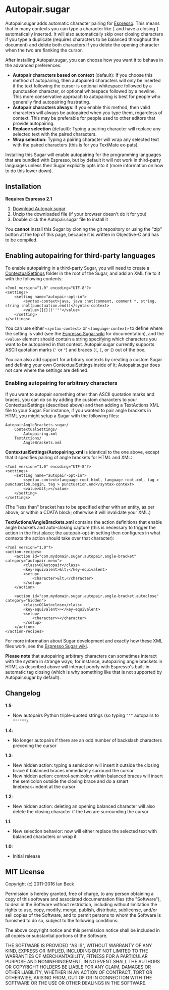 # Autopair.sugar

Autopair.sugar adds automatic character pairing for [Espresso](http://macrabbit.com/espresso/). This means that in many contexts you can type a character like `[` and have a closing `]` automatically inserted. It will also automatically skip over closing characters if you type a duplicate (requires characters to be balanced throughout the document) and delete both characters if you delete the opening character when the two are flanking the cursor.

After installing Autopair.sugar, you can choose how you want it to behave in the advanced preferences:

* **Autopair characters based on context** (default): If you choose this method of autopairing, then autopaired characters will only be inserted if the text following the cursor is optional whitespace followed by a punctuation character, or optional whitespace followed by a newline. This more conservative approach to autopairing is best for people who generally find autopairing frustrating.
* **Autopair characters always**: If you enable this method, then valid characters will always be autopaired when you type them, regardless of context. This may be preferable for people used to other editors that provide autopairing.
* **Replace selection** (default): Typing a pairing character will replace any selected text with the paired characters.
* **Wrap selection**: Typing a pairing character will wrap any selected text with the paired characters (this is for you TextMate ex-pats).

Installing this Sugar will enable autopairing for the programming languages that are bundled with Espresso, but by default it will not work in third-party languages unless their Sugar explicitly opts into it (more information on how to do this lower down).

## Installation

**Requires Espresso 2.1**

1. [Download Autopair.sugar](http://onecrayon.com/downloads/Autopair.sugar.zip)
2. Unzip the downloaded file (if your browser doesn't do it for you)
3. Double click the Autopair.sugar file to install it

You **cannot** install this Sugar by cloning the git repository or using the "zip" button at the top of this page, because it is written in Objective-C and has to be compiled.

## Enabling autopairing for third-party languages

To enable autopairing in a third-party Sugar, you will need to create a [ContextualSettings](http://wiki.macrabbit.com/index/ContextualSettings/) folder in the root of the Sugar, and add an XML file to it with the following contents:

    <?xml version="1.0" encoding="UTF-8"?>
    <settings>
        <setting name="autopair-opt-in">
            <syntax-context>java, java :not(comment, comment *, string, string :not(punctuation.end))</syntax-context>
            <value>[]{}()''""</value>
        </setting>
    </settings>

You can use either `<syntax-context>` or `<language-context>` to define where the setting is valid (see the [Espresso Sugar wiki](http://wiki.macrabbit.com/index/ActionXML/#actions) for documentation), and the `<value>` element should contain a string specifying which characters you want to be autopaired in that context. Autopair.sugar currently supports ASCII quotation marks (`'` or `"`) and braces (`(`, `[`, or `{`) out of the box.

You can also add support for arbitrary contexts by creating a custom Sugar and defining your own ContextualSettings inside of it; Autopair.sugar does not care where the settings are defined.

### Enabling autopairing for arbitrary characters

If you want to autopair something other than ASCII quotation marks and braces, you can do so by adding the custom characters to your ContextualSettings (described above) and then adding a TextActions XML file to your Sugar. For instance, if you wanted to pair angle brackets in HTML you might setup a Sugar with the following files:

    AutopairAngleBrackets.sugar/
        ContextualSettings/
            Autopairing.xml
        TextActions/
            AngleBrackets.xml

**ContextualSettings/Autopairing.xml** is identical to the one above, except that it specifies pairing of angle brackets for HTML and XML:

    <?xml version="1.0" encoding="UTF-8"?>
    <settings>
        <setting name="autopair-opt-in">
            <syntax-context>language-root.html, language-root.xml, tag > punctuation.begin, tag > punctuation.end</syntax-context>
            <value>&lt;></value>
        </setting>
    </settings>

(The "less than" bracket has to be specified either with an entity, as per above, or within a CDATA block; otherwise it will invalidate your XML.)

**TextActions/AngleBrackets.xml** contains the action definitions that enable angle brackets and auto-closing capture (this is necessary to trigger the action in the first place; the autopair-opt-in setting then configures in what contexts the action should take over that character):

    <?xml version="1.0"?>
    <action-recipes>
        <action id="com.mydomain.sugar.autopair.angle-bracket" category="autopair.menu">
            <class>OCAutopair</class>
            <key-equivalent>&lt;</key-equivalent>
            <setup>
                <character>&lt;</character>
            </setup>
        </action>
        
        <action id="com.mydomain.sugar.autopair.angle-bracket.autoclose" category="hidden">
            <class>OCAutoclose</class>
            <key-equivalent>></key-equivalent>
            <setup>
                <character>></character>
            </setup>
        </action>
    </action-recipes>

For more information about Sugar development and exactly how these XML files work, see the [Espresso Sugar wiki](http://wiki.macrabbit.com/).

**Please note** that autopairing arbitrary characters can sometimes interact with the system in strange ways; for instance, autopairing angle brackets in HTML as described above will interact poorly with Espresso's built-in automatic tag closing (which is why something like that is not supported by Autopair.sugar by default).

## Changelog

**1.5**:

* Now autopairs Python triple-quoted strings (so typing `"""` autopairs to `""""""`)

**1.4**:

* No longer autopairs if there are an odd number of backslash characters preceding the cursor

**1.3**:

* New hidden action: typing a semicolon will insert it outside the closing brace if balanced braces immediately surround the cursor
* New hidden action: control-semicolon within balanced braces will insert the semicolon outside the closing brace and do a smart linebreak+indent at the cursor

**1.2**:

* New hidden action: deleting an opening balanced character will also delete the closing character if the two are surrounding the cursor

**1.1**:

* New selection behavior: now will either replace the selected text with balanced characters or wrap it

**1.0**:

* Initial release

## MIT License

Copyright (c) 2011-2016 Ian Beck

Permission is hereby granted, free of charge, to any person obtaining a copy of this software and associated documentation files (the "Software"), to deal in the Software without restriction, including without limitation the rights to use, copy, modify, merge, publish, distribute, sublicense, and/or sell copies of the Software, and to permit persons to whom the Software is furnished to do so, subject to the following conditions:

The above copyright notice and this permission notice shall be included in all copies or substantial portions of the Software.

THE SOFTWARE IS PROVIDED "AS IS", WITHOUT WARRANTY OF ANY KIND, EXPRESS OR IMPLIED, INCLUDING BUT NOT LIMITED TO THE WARRANTIES OF MERCHANTABILITY, FITNESS FOR A PARTICULAR PURPOSE AND NONINFRINGEMENT. IN NO EVENT SHALL THE AUTHORS OR COPYRIGHT HOLDERS BE LIABLE FOR ANY CLAIM, DAMAGES OR OTHER LIABILITY, WHETHER IN AN ACTION OF CONTRACT, TORT OR OTHERWISE, ARISING FROM, OUT OF OR IN CONNECTION WITH THE SOFTWARE OR THE USE OR OTHER DEALINGS IN THE SOFTWARE.
